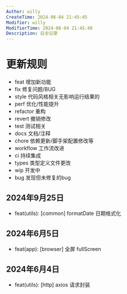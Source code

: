 ```yaml
---
Author: willy
CreateTime: 2024-06-04 21:45:45
Modifier: willy
ModifierTime: 2024-06-04 21:45:49
Description: 日志记录
---
```


# 更新规则

  - feat 增加新功能
  - fix 修复问题/BUG
  - style 代码风格相关无影响运行结果的
  - perf 优化/性能提升
  - refactor 重构
  - revert 撤销修改
  - test 测试相关
  - docs 文档/注释
  - chore 依赖更新/脚手架配置修改等
  - workflow 工作流改进
  - ci 持续集成
  - types 类型定义文件更改
  - wip 开发中
  - bug 发现但未修复的bug


## 2024年9月25日
  - feat(utils): [common] formatDate 日期格式化

## 2024年6月5日
  - feat(app): [browser] 全屏 fullScreen
## 2024年6月4日
  - feat(utils): [http] axios 请求封装


